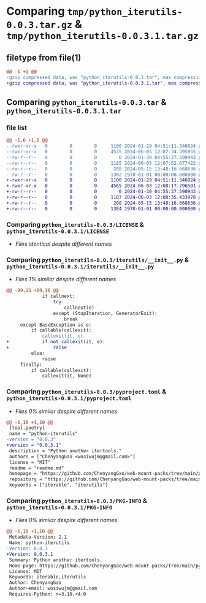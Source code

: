 # Comparing `tmp/python_iterutils-0.0.3.tar.gz` & `tmp/python_iterutils-0.0.3.1.tar.gz`

## filetype from file(1)

```diff
@@ -1 +1 @@
-gzip compressed data, was "python_iterutils-0.0.3.tar", max compression
+gzip compressed data, was "python_iterutils-0.0.3.1.tar", max compression
```

## Comparing `python_iterutils-0.0.3.tar` & `python_iterutils-0.0.3.1.tar`

### file list

```diff
@@ -1,6 +1,6 @@
--rwxr-xr-x   0        0        0     1100 2024-01-29 04:51:11.346824 python_iterutils-0.0.3/LICENSE
--rwxr-xr-x   0        0        0     4535 2024-06-03 12:07:34.395955 python_iterutils-0.0.3/iterutils/__init__.py
--rw-r--r--   0        0        0        0 2024-01-30 04:55:37.590943 python_iterutils-0.0.3/iterutils/py.typed
--rw-r--r--   0        0        0     1185 2024-06-03 12:07:52.077422 python_iterutils-0.0.3/pyproject.toml
--rw-r--r--   0        0        0      208 2024-05-15 13:48:16.668636 python_iterutils-0.0.3/readme.md
--rw-r--r--   0        0        0     1382 1970-01-01 00:00:00.000000 python_iterutils-0.0.3/PKG-INFO
+-rwxr-xr-x   0        0        0     1100 2024-01-29 04:51:11.346824 python_iterutils-0.0.3.1/LICENSE
+-rwxr-xr-x   0        0        0     4565 2024-06-03 12:08:17.796501 python_iterutils-0.0.3.1/iterutils/__init__.py
+-rw-r--r--   0        0        0        0 2024-01-30 04:55:37.590943 python_iterutils-0.0.3.1/iterutils/py.typed
+-rw-r--r--   0        0        0     1187 2024-06-03 12:08:35.433978 python_iterutils-0.0.3.1/pyproject.toml
+-rw-r--r--   0        0        0      208 2024-05-15 13:48:16.668636 python_iterutils-0.0.3.1/readme.md
+-rw-r--r--   0        0        0     1384 1970-01-01 00:00:00.000000 python_iterutils-0.0.3.1/PKG-INFO
```

### Comparing `python_iterutils-0.0.3/LICENSE` & `python_iterutils-0.0.3.1/LICENSE`

 * *Files identical despite different names*

### Comparing `python_iterutils-0.0.3/iterutils/__init__.py` & `python_iterutils-0.0.3.1/iterutils/__init__.py`

 * *Files 1% similar despite different names*

```diff
@@ -89,15 +89,16 @@
             if callnext:
                 try:
                     callnext(e)
                 except (StopIteration, GeneratorExit):
                     break
     except BaseException as e:
         if callable(callexit):
-            callexit(it, e)
+            if not callexit(it, e):
+                raise
         else:
             raise
     finally:
         if callable(callexit):
             callexit(it, None)
```

### Comparing `python_iterutils-0.0.3/pyproject.toml` & `python_iterutils-0.0.3.1/pyproject.toml`

 * *Files 0% similar despite different names*

```diff
@@ -1,10 +1,10 @@
 [tool.poetry]
 name = "python-iterutils"
-version = "0.0.3"
+version = "0.0.3.1"
 description = "Python another itertools."
 authors = ["ChenyangGao <wosiwujm@gmail.com>"]
 license = "MIT"
 readme = "readme.md"
 homepage = "https://github.com/ChenyangGao/web-mount-packs/tree/main/python-module/python-iterutils"
 repository = "https://github.com/ChenyangGao/web-mount-packs/tree/main/python-module/python-iterutils"
 keywords = ["iterable", "iterutils"]
```

### Comparing `python_iterutils-0.0.3/PKG-INFO` & `python_iterutils-0.0.3.1/PKG-INFO`

 * *Files 0% similar despite different names*

```diff
@@ -1,10 +1,10 @@
 Metadata-Version: 2.1
 Name: python-iterutils
-Version: 0.0.3
+Version: 0.0.3.1
 Summary: Python another itertools.
 Home-page: https://github.com/ChenyangGao/web-mount-packs/tree/main/python-module/python-iterutils
 License: MIT
 Keywords: iterable,iterutils
 Author: ChenyangGao
 Author-email: wosiwujm@gmail.com
 Requires-Python: >=3.10,<4.0
```

